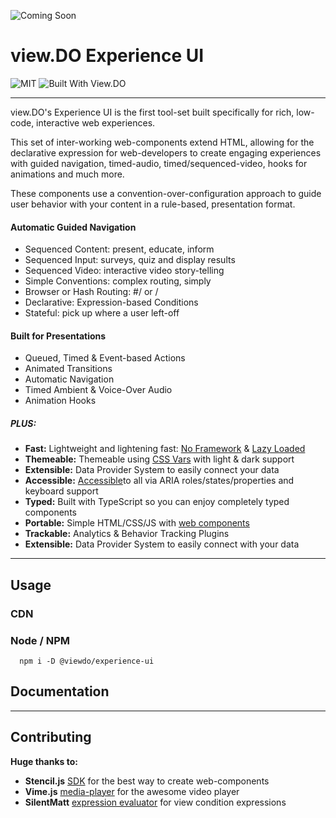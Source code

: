 ![Coming Soon](https://static.view.do/viewdo/coming-soon.jpg)

# view.DO Experience UI

![MIT](https://img.shields.io/github/license/viewdo/experience-ui) ![Built With View.DO](https://img.shields.io/badge/view.DO-Experience_UI_v0.1-1c6d9a)

---

view.DO's Experience UI is the first tool-set built specifically for rich, low-code, interactive web experiences. 

This set of inter-working web-components extend HTML, allowing for the declarative expression for web-developers to create engaging experiences with guided navigation, timed-audio, timed/sequenced-video, hooks for animations and much more.

These components use a convention-over-configuration approach to guide user behavior with your content in a rule-based, presentation format.  


#### Automatic Guided Navigation
* Sequenced Content: present, educate, inform
* Sequenced Input: surveys, quiz and display results
* Sequenced Video: interactive video story-telling
* Simple Conventions: complex routing, simply
* Browser or Hash Routing: #/ or /
* Declarative: Expression-based Conditions  
* Stateful: pick up where a user left-off

#### Built for Presentations 
* Queued, Timed & Event-based Actions
* Animated Transitions
* Automatic Navigation
* Timed Ambient & Voice-Over Audio 
* Animation Hooks

##### PLUS:
* **Fast:** Lightweight and lightening fast: [No Framework][stencil-js] & [Lazy Loaded][lazy-loading]
* **Themeable:** Themeable using [CSS Vars][css-vars] with light & dark support
* **Extensible:** Data Provider System to easily connect your data
* **Accessible:** [Accessible][accessibility]to all via ARIA roles/states/properties and keyboard support
* **Typed:** Built with TypeScript so you can enjoy completely typed components
* **Portable:** Simple HTML/CSS/JS with [web components][web-components]
* **Trackable:** Analytics & Behavior Tracking Plugins
* **Extensible:** Data Provider System to easily connect with your data

---
## Usage

### CDN


### Node / NPM

````node
  npm i -D @viewdo/experience-ui  
````

## Documentation


---
## Contributing


**Huge thanks to:**

* **Stencil.js** [SDK][stencil-js] for the best way to create web-components
* **Vime.js** [media-player][vime-player] for the awesome video player
* **SilentMatt** [expression evaluator][expr-eval] for view condition expressions

[stencil-js]: [https://stenciljs.com/l]
[expr-eval]: [https://github.com/silentmatt/expr-eval]
[web-components]: https://developer.mozilla.org/en-US/docs/Web/Web_Components
[accessibility]: https://developer.mozilla.org/en-US/docs/Web/Accessibility/ARIA
[css-vars]: https://developer.mozilla.org/en-US/docs/Web/CSS/Using_CSS_custom_properties
[vime-player]: https://vimejs.com
[lazy-loading]: https://www.imperva.com/learn/performance/lazy-loading